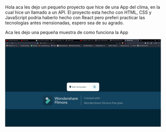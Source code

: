Hola aca les dejo un pequeño proyecto que hice de una App del clima,  en la cual hice un llamado a un API.
El proyecto esta hecho con HTML, CSS y JavaScript podria haberlo hecho con React pero preferi practicar las tecnologias antes mensionadas, espero sea de su agrado.

Aca les dejo una pequeña muestra de como funciona la App

![Gif de navegacion](/Weather-App.gif)
